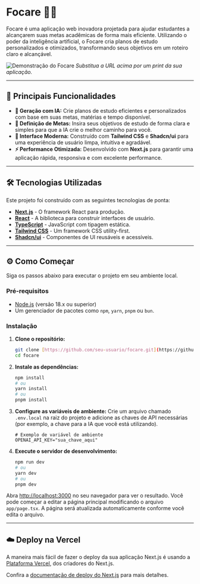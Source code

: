 # Focare 🧠✨

Focare é uma aplicação web inovadora projetada para ajudar estudantes a alcançarem suas metas acadêmicas de forma mais eficiente. Utilizando o poder da inteligência artificial, o Focare cria planos de estudo personalizados e otimizados, transformando seus objetivos em um roteiro claro e alcançável.

![Demonstração do Focare](https://via.placeholder.com/800x400.png?text=Demonstração+da+Interface+do+Focare)
*Substitua a URL acima por um print da sua aplicação.*

---

## 🚀 Principais Funcionalidades

-   **🤖 Geração com IA:** Crie planos de estudo eficientes e personalizados com base em suas metas, matérias e tempo disponível.
-   **🎯 Definição de Metas:** Insira seus objetivos de estudo de forma clara e simples para que a IA crie o melhor caminho para você.
-   **🎨 Interface Moderna:** Construído com **Tailwind CSS** e **Shadcn/ui** para uma experiência de usuário limpa, intuitiva e agradável.
-   **⚡ Performance Otimizada:** Desenvolvido com **Next.js** para garantir uma aplicação rápida, responsiva e com excelente performance.

---

## 🛠️ Tecnologias Utilizadas

Este projeto foi construído com as seguintes tecnologias de ponta:

-   [**Next.js**](https://nextjs.org/) - O framework React para produção.
-   [**React**](https://react.dev/) - A biblioteca para construir interfaces de usuário.
-   [**TypeScript**](https://www.typescriptlang.org/) - JavaScript com tipagem estática.
-   [**Tailwind CSS**](https://tailwindcss.com/) - Um framework CSS utility-first.
-   [**Shadcn/ui**](https://ui.shadcn.com/) - Componentes de UI reusáveis e acessíveis.

---

## ⚙️ Como Começar

Siga os passos abaixo para executar o projeto em seu ambiente local.

### Pré-requisitos

-   [Node.js](https://nodejs.org/en) (versão 18.x ou superior)
-   Um gerenciador de pacotes como `npm`, `yarn`, `pnpm` ou `bun`.

### Instalação

1.  **Clone o repositório:**
    ```bash
    git clone [https://github.com/seu-usuario/focare.git](https://github.com/seu-usuario/focare.git)
    cd focare
    ```

2.  **Instale as dependências:**
    ```bash
    npm install
    # ou
    yarn install
    # ou
    pnpm install
    ```

3.  **Configure as variáveis de ambiente:**
    Crie um arquivo chamado `.env.local` na raiz do projeto e adicione as chaves de API necessárias (por exemplo, a chave para a IA que você está utilizando).
    ```env
    # Exemplo de variável de ambiente
    OPENAI_API_KEY="sua_chave_aqui"
    ```

4.  **Execute o servidor de desenvolvimento:**
    ```bash
    npm run dev
    # ou
    yarn dev
    # ou
    pnpm dev
    ```

Abra [http://localhost:3000](http://localhost:3000) no seu navegador para ver o resultado. Você pode começar a editar a página principal modificando o arquivo `app/page.tsx`. A página será atualizada automaticamente conforme você edita o arquivo.

---

## ☁️ Deploy na Vercel

A maneira mais fácil de fazer o deploy da sua aplicação Next.js é usando a [Plataforma Vercel](https://vercel.com/new?utm_medium=default-template&filter=next.js&utm_source=create-next-app&utm_campaign=create-next-app-readme), dos criadores do Next.js.

Confira a [documentação de deploy do Next.js](https://nextjs.org/docs/app/building-your-application/deploying) para mais detalhes.